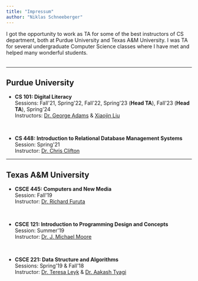```yaml
---
title: "Impressum"
author: "Niklas Schneeberger"
---
```




 I got the opportunity to work as TA for some of the best instructors of CS department, both at Purdue University and Texas A&M University. I was TA for several undergraduate Computer Science classes where I have met and helped many wonderful students.
<br>
<br>

---
## Purdue University

* **CS 101: Digital Literacy** <br>
    Sessions: Fall'21, Spring'22, Fall'22, Spring'23 (**Head TA**), Fall'23 (**Head TA**), Spring'24 <br>
    Instructors: [Dr. George Adams](https://www.cs.purdue.edu/people/faculty/gba.html) & [Xiaojin Liu](https://www.cs.purdue.edu/people/faculty/liu218.html)

<br>

* **CS 448: Introduction to Relational Database Management Systems** <br>
    Session: Spring'21 <br>
    Instructor: [Dr. Chris Clifton](https://www.cs.purdue.edu/homes/clifton/)


---
## Texas A&M University

* **CSCE 445: Computers and New Media** <br>
    Session: Fall'19 <br>
    Instructor: [Dr. Richard Furuta](https://engineering.tamu.edu/cse/profiles/rfuruta.html)

<br>

* **CSCE 121: Introduction to Programming Design and Concepts** <br>
    Session: Summer'19 <br>
    Instructor: [Dr. J. Michael Moore](https://engineering.tamu.edu/cse/profiles/moore-j-michael.html)

<br>

* **CSCE 221: Data Structure and Algorithms** <br>
    Sessions: Spring'19 & Fall'18 <br>
    Instructor: [Dr. Teresa Leyk](https://engineering.tamu.edu/cse/profiles/tleyk.html)  &  [Dr. Aakash Tyagi](https://engineering.tamu.edu/cse/profiles/tyagi-aakash.html)   

<br>